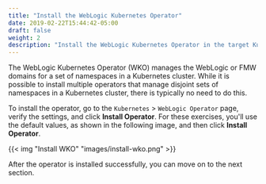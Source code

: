 ```yaml
---
title: "Install the WebLogic Kubernetes Operator"
date: 2019-02-22T15:44:42-05:00
draft: false
weight: 2
description: "Install the WebLogic Kubernetes Operator in the target Kubernetes cluster."
---
```




The WebLogic Kubernetes Operator (WKO) manages the WebLogic or FMW domains for a set of namespaces in a Kubernetes cluster.
While it is possible to install multiple operators that manage disjoint sets of namespaces in a Kubernetes cluster, there is typically no need to do this.

To install the operator, go to the `Kubernetes` > `WebLogic Operator` page, verify the settings, and click **Install Operator**.  For these exercises, you'll use the default values, as shown in the following image, and then click **Install Operator**.  

{{< img "Install WKO" "images/install-wko.png" >}}

After the operator is installed successfully, you can move on to the next section.
